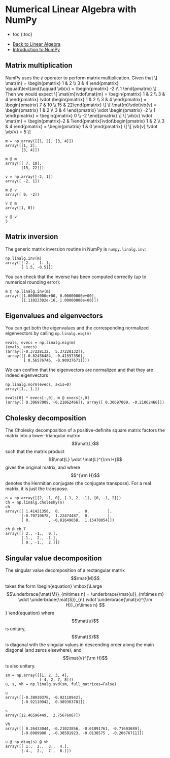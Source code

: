 # Numerical Linear Algebra with NumPy


* toc
{:toc}

+ [Back to Linear Algebra](LinearAlgebra.md)
+ [Introduction to NumPy](NumPy.md)

## Matrix multiplication

NumPy uses the `@` operator to perform matrix multiplication. Given that
\\[
  \mat{m} = \begin{pmatrix} 1 & 2 \\\ 3 & 4 \end{pmatrix}
  \qquad\text{and}\qquad
  \vb{v} = \begin{pmatrix} -2 \\\ 1 \end{pmatrix}
\\]
Then we would expect
\\[
  \mat{m}\vdot\mat{m} = \begin{pmatrix} 1 & 2 \\\ 3 & 4 \end{pmatrix} \vdot \begin{pmatrix} 1 & 2 \\\ 3 & 4 \end{pmatrix} = \begin{pmatrix} 7 & 10 \\\ 15 & 22\end{pmatrix}
\\]
\\[
  \mat{m}\vdot\vb{v} = \begin{pmatrix} 1 & 2 \\\ 3 & 4 \end{pmatrix} \vdot \begin{pmatrix} -2 \\\ 1 \end{pmatrix}
  = \begin{pmatrix} 0 \\\ -2 \end{pmatrix}
\\]
\\[
  \vb{v} \vdot \mat{m} = \begin{pmatrix}-2 & 1\end{pmatrix}\vdot\begin{pmatrix} 1 & 2 \\\ 3 & 4 \end{pmatrix} = \begin{pmatrix} 1 & 0 \end{pmatrix}
\\]
\\[
  \vb{v} \vdot \vb{v} = 5
\\]

    m = np.array([[1, 2], [3, 4]])
    array([[1, 2],
           [3, 4]])
    
    m @ m
    array([[ 7, 10],
           [15, 22]])
    
    v = np.array([-2, 1])
    array([ -2, 1])

    m @ v
    array([ 0, -2])

    v @ m
    array([1, 0])

    v @ v
    5

## Matrix inversion

The generic matrix inversion routine in NumPy is `numpy.linalg.inv`:

    np.linalg.inv(m)
    array([[-2. ,  1. ],
           [ 1.5, -0.5]])
    
You can check that the inverse has been computed correctly (up to numerical rounding error):

    m @ np.linalg.inv(m)
    array([[1.00000000e+00, 0.00000000e+00],
           [1.11022302e-16, 1.00000000e+00]])

## Eigenvalues and eigenvectors

You can get both the eigenvalues and the corresponding normalized eigenvectors by calling `np.linalg.eig(m)`

    evals, evecs = np.linalg.eig(m)
    (evals, evecs)
    (array([-0.37228132,  5.37228132]),
     array([[-0.82456484, -0.41597356],
            [ 0.56576746, -0.90937671]]))

We can confirm that the eigenvectors are normalized and that they are indeed eigenvectors

    np.linalg.norm(evecs, axis=0)
    array([1., 1.])

    evals[0] * evecs[:,0], m @ evecs[:,0]
    (array([ 0.30697009, -0.21062466]), array([ 0.30697009, -0.21062466]))

## Cholesky decomposition

The Cholesky decomposition of a positive-definite square matrix factors the matrix into a lower-triangular matrix $$\mat{L}$$ such that the matrix product $$\mat{L} \vdot \mat{L}^{\rm H}$$ gives the original matrix, and where $$^{\rm H}$$ denotes the Hermitian conjugate (the conjugate transpose). For a real matrix, it is just the transpose.

    n = np.array([[2, -1, 0], [-1, 2, -1], [0, -1, 2]])
    ch = np.linalg.cholesky(n)
    ch
    array([[ 1.41421356,  0.        ,  0.        ],
           [-0.70710678,  1.22474487,  0.        ],
           [ 0.        , -0.81649658,  1.15470054]])
    
    ch @ ch.T
    array([[ 2., -1.,  0.],
           [-1.,  2., -1.],
           [ 0., -1.,  2.]])

## Singular value decomposition

The singular value decomposition of a rectangular matrix $$\mat{M}$$ takes the form
\begin{equation}
  \mbox{\Large
  $$\underbrace{\mat{M}}_{m\times n} = \underbrace{\mat{u}}_{m\times m} \vdot 
  \underbrace{\mat{S}}_{n} \vdot \underbrace{\mat{v}^{\rm H}}_{n\times n} $$
  }
\end{equation}
where $$\mat{u}$$ is unitary, $$\mat{S}$$ is diagonal with the singular values in descending order along the main diagonal (and zeros elsewhere), and $$\mat{v}^{\rm H}$$ is also unitary.

    sm = np.array([[1, 2, 3, 4],
                   [-4, 2, 7, 8]])
    u, s, vh = np.linalg.svd(sm, full_matrices=False)

    u
    array([[-0.38930378, -0.92110942],
           [-0.92110942,  0.38930378]])
    
    s
    array([12.46596449,  2.75676067])
    
    vh
    array([[ 0.26433044, -0.21023856, -0.61091761, -0.71603689],
           [-0.8989988 , -0.38581923, -0.0138575 , -0.20676711]])
    
    u @ np.diag(s) @ vh
    array([[ 1.,  2.,  3.,  4.],
           [-4.,  2.,  7.,  8.]])